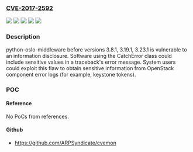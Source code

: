 ### [CVE-2017-2592](https://cve.mitre.org/cgi-bin/cvename.cgi?name=CVE-2017-2592)
![](https://img.shields.io/static/v1?label=Product&message=python-oslo-middleware&color=blue)
![](https://img.shields.io/static/v1?label=Version&message=%20python-oslo-middleware%203.19.1%20&color=brightgreen)
![](https://img.shields.io/static/v1?label=Version&message=%20python-oslo-middleware%203.23.1%20&color=brightgreen)
![](https://img.shields.io/static/v1?label=Version&message=python-oslo-middleware%203.8.1%20&color=brightgreen)
![](https://img.shields.io/static/v1?label=Vulnerability&message=CWE-532&color=brightgreen)

### Description

python-oslo-middleware before versions 3.8.1, 3.19.1, 3.23.1 is vulnerable to an information disclosure. Software using the CatchError class could include sensitive values in a traceback's error message. System users could exploit this flaw to obtain sensitive information from OpenStack component error logs (for example, keystone tokens).

### POC

#### Reference
No PoCs from references.

#### Github
- https://github.com/ARPSyndicate/cvemon

